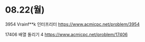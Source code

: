 # 08.22(월)


3954 Vrainf**k 인터프리터
https://www.acmicpc.net/problem/3954

17406 배열 돌리기 4
https://www.acmicpc.net/problem/17406
